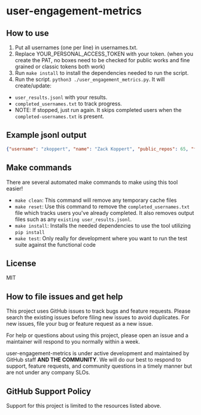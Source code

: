 # user-engagement-metrics

## How to use

1. Put all usernames (one per line) in usernames.txt.
2. Replace YOUR_PERSONAL_ACCESS_TOKEN with your token. (when you create the PAT, no boxes need to be checked for public works and fine grained or classic tokens both work)
3. Run `make install` to install the dependencies needed to run the script.
4. Run the script. `python3 ./user_engagement_metrics.py`. It will create/update:
  - `user_results.jsonl` with your results.
  - `completed_usernames.txt` to track progress.
  - NOTE: If stopped, just run again. It skips completed users when the `completed-usernames.txt` is present.

## Example jsonl output
```json
{"username": "zkoppert", "name": "Zack Koppert", "public_repos": 65, "followers": 340, "following": 81, "organizations": ["github", "InnerSourceCommons", "alltheavo", "super-linter"], "starred_repos": 178, "total_public_prs": 888, "total_public_issues": 287, "total_public_commits": 4666}
```

## Make commands

There are several automated make commands to make using this tool easier!

- `make clean`: This command will remove any temporary cache files
- `make reset`: Use this command to remove the `completed_usernames.txt` file which tracks users you've already completed. It also removes output files such as any `existing user_results.jsonl`.
- `make install`: Installs the needed dependencies to use the tool utilizing `pip install`
- `make test`: Only really for development where you want to run the test suite against the functional code

## License
MIT

## How to file issues and get help

This project uses GitHub issues to track bugs and feature requests. Please search the existing issues before filing new issues to avoid duplicates. For new issues, file your bug or feature request as a new issue.

For help or questions about using this project, please open an issue and a maintainer will respond to you normally within a week.

user-engagement-metrics is under active development and maintained by GitHub staff **AND THE COMMUNITY**. We will do our best to respond to support, feature requests, and community questions in a timely manner but are not under any company SLOs.

## GitHub Support Policy

Support for this project is limited to the resources listed above.
